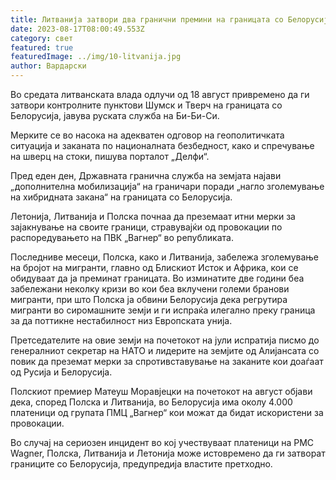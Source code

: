 ```yaml
---
title: Литванија затвори два гранични премини на границата со Белорусија
date: 2023-08-17T08:00:49.553Z
category: свет
featured: true
featuredImage: ../img/10-litvanija.jpg
author: Вардарски
---
```

Во средата литванската влада одлучи од 18 август привремено да ги затвори контролните пунктови Шумск и Тверч на границата со Белорусија, јавува руската служба на Би-Би-Си.

Мерките се во насока на адекватен одговор на геополитичката ситуација и заканата по националната безбедност, како и спречување на шверц на стоки, пишува порталот „Делфи“.

Пред еден ден, Државната гранична служба на земјата најави „дополнителна мобилизација“ на граничари поради „нагло зголемување на хибридната закана“ на границата со Белорусија.

Летонија, Литванија и Полска почнаа да преземаат итни мерки за зајакнување на своите граници, стравувајќи од провокации по распоредувањето на ПВК „Вагнер“ во републиката.

Последниве месеци, Полска, како и Литванија, забележа зголемување на бројот на мигранти, главно од Блискиот Исток и Африка, кои се обидуваат да ја преминат границата. Во изминатите две години беа забележани неколку кризи во кои беа вклучени големи бранови мигранти, при што Полска ја обвини Белорусија дека регрутира мигранти во сиромашните земји и ги испраќа илегално преку граница за да поттикне нестабилност низ Европската унија.

Претседателите на овие земји на почетокот на јули испратија писмо до генералниот секретар на НАТО и лидерите на земјите од Алијансата со повик да преземат мерки за спротивставување на заканите кои доаѓаат од Русија и Белорусија.

Полскиот премиер Матеуш Моравјецки на почетокот на август објави дека, според Полска и Литванија, во Белорусија има околу 4.000 платеници од групата ПМЦ „Вагнер“ кои можат да бидат искористени за провокации.

Во случај на сериозен инцидент во кој учествуваат платеници на PMC Wagner, Полска, Литванија и Летонија може истовремено да ги затворат границите со Белорусија, предупредија властите претходно.